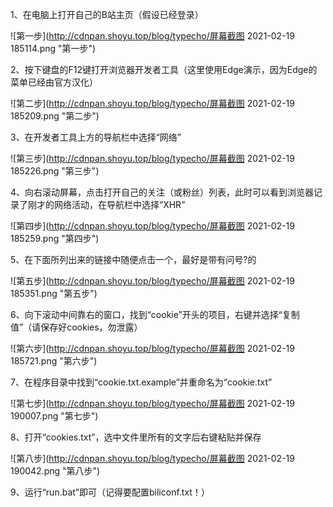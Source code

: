 1、在电脑上打开自己的B站主页（假设已经登录）

![第一步](http://cdnpan.shoyu.top/blog/typecho/屏幕截图 2021-02-19 185114.png "第一步")

2、按下键盘的F12键打开浏览器开发者工具（这里使用Edge演示，因为Edge的菜单已经由官方汉化）

![第二步](http://cdnpan.shoyu.top/blog/typecho/屏幕截图 2021-02-19 185209.png "第二步")

3、在开发者工具上方的导航栏中选择“网络”

![第三步](http://cdnpan.shoyu.top/blog/typecho/屏幕截图 2021-02-19 185226.png "第三步")

4、向右滚动屏幕，点击打开自己的关注（或粉丝）列表，此时可以看到浏览器记录了刚才的网络活动，在导航栏中选择“XHR”

![第四步](http://cdnpan.shoyu.top/blog/typecho/屏幕截图 2021-02-19 185259.png "第四步")

5、在下面所列出来的链接中随便点击一个，最好是带有问号?的

![第五步](http://cdnpan.shoyu.top/blog/typecho/屏幕截图 2021-02-19 185351.png "第五步")

6、向下滚动中间靠右的窗口，找到“cookie”开头的项目，右键并选择“复制值”（请保存好cookies，勿泄露）

![第六步](http://cdnpan.shoyu.top/blog/typecho/屏幕截图 2021-02-19 185721.png "第六步")

7、在程序目录中找到“cookie.txt.example”并重命名为“cookie.txt”

![第七步](http://cdnpan.shoyu.top/blog/typecho/屏幕截图 2021-02-19 190007.png "第七步")

8、打开“cookies.txt”，选中文件里所有的文字后右键粘贴并保存

![第八步](http://cdnpan.shoyu.top/blog/typecho/屏幕截图 2021-02-19 190042.png "第八步")

9、运行“run.bat”即可（记得要配置biliconf.txt！）
